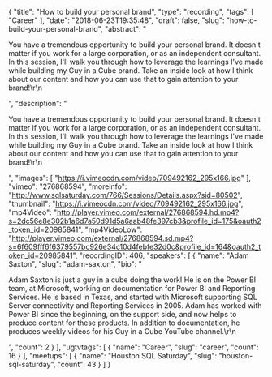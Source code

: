 {
  "title": "How to build your personal brand",
  "type": "recording",
  "tags": [
    "Career"
  ],
  "date": "2018-06-23T19:35:48",
  "draft": false,
  "slug": "how-to-build-your-personal-brand",
  "abstract": "<p>You have a tremendous opportunity to build your personal brand. It doesn't matter if you work for a large corporation, or as an independent consultant. In this session, I'll walk you through how to leverage the learnings I've made while building my Guy in a Cube brand. Take an inside look at how I think about our content and how you can use that to gain attention to your brand!\r\n</p>",
  "description": "<p>You have a tremendous opportunity to build your personal brand. It doesn't matter if you work for a large corporation, or as an independent consultant. In this session, I'll walk you through how to leverage the learnings I've made while building my Guy in a Cube brand. Take an inside look at how I think about our content and how you can use that to gain attention to your brand!\r\n</p>",
  "images": [
    "https://i.vimeocdn.com/video/709492162_295x166.jpg"
  ],
  "vimeo": "276868594",
  "moreinfo": "http://www.sqlsaturday.com/766/Sessions/Details.aspx?sid=80502",
  "thumbnail": "https://i.vimeocdn.com/video/709492162_295x166.jpg",
  "mp4Video": "http://player.vimeo.com/external/276868594.hd.mp4?s=2dc56e8e302b1a6d7a50d91d5a6aab48fe397cb3&profile_id=175&oauth2_token_id=20985841",
  "mp4VideoLow": "http://player.vimeo.com/external/276868594.sd.mp4?s=6f609fff6f6379557bc926e34c10d4febfe32d0c&profile_id=164&oauth2_token_id=20985841",
  "recordingID": 406,
  "speakers": [
    {
      "name": "Adam Saxton",
      "slug": "adam-saxton",
      "bio": "<p>Adam Saxton is just a guy in a cube doing the work! He is on the Power BI team, at Microsoft, working on documentation for Power BI and Reporting Services. He is based in Texas, and started with Microsoft supporting SQL Server connectivity and Reporting Services in 2005. Adam has worked with Power BI since the beginning, on the support side, and now helps to produce content for these products. In addition to documentation, he produces weekly videos for his Guy in a Cube YouTube channel.\r\n</p>",
      "count": 2
    }
  ],
  "ugtvtags": [
    {
      "name": "Career",
      "slug": "career",
      "count": 16
    }
  ],
  "meetups": [
    {
      "name": "Houston SQL Saturday",
      "slug": "houston-sql-saturday",
      "count": 43
    }
  ]
}
